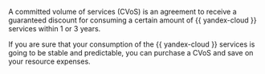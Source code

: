 A committed volume of services (CVoS) is an agreement to receive a guaranteed discount for consuming a certain amount of {{ yandex-cloud }} services within 1 or 3 years.

If you are sure that your consumption of the {{ yandex-cloud }} services is going to be stable and predictable, you can purchase a CVoS and save on your resource expenses.

